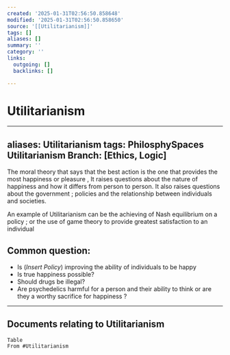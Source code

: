 ```yaml
---
created: '2025-01-31T02:56:50.858648'
modified: '2025-01-31T02:56:50.858650'
source: '[[Utilitarianism]]'
tags: []
aliases: []
summary: ''
category: ''
links:
  outgoing: []
  backlinks: []

---
```


# Utilitarianism

---
aliases: Utilitarianism
tags: PhilosphySpaces Utilitarianism
Branch: [Ethics, Logic]
---
The moral theory that says that the best action is the one that provides the most happiness or pleasure , It raises questions about the nature of happiness and how it differs from person to person. It also raises questions about the government ; policies and the relationship between individuals and societies.


An example of Utilitarianism can be the achieving of Nash equilibrium on a policy ; or the use of game theory to provide greatest satisfaction to an individual


## Common question:
- Is (*Insert Policy*) improving the ability of individuals to be happy
- Is true happiness possible?
- Should drugs be illegal?
- Are psychedelics harmful for a person and their ability to think or are they a worthy sacrifice for happiness ? 


___
## Documents relating to Utilitarianism
```dataview
Table
From #Utilitarianism 
```


